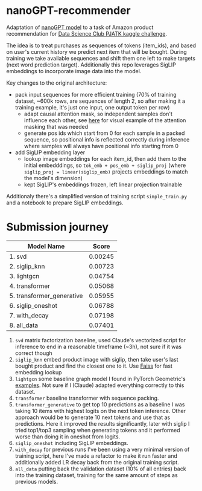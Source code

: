 # nanoGPT-recommender

Adaptation of [nanoGPT model](https://github.com/karpathy/nanoGPT) to a task of Amazon product recommendation for [Data Science Club PJATK kaggle challenge](https://www.kaggle.com/competitions/product-recommendation-challenge).

The idea is to treat purchases as sequences of tokens (item_ids), and based on user's current history we predict next item that will be bought. During training we take available sequences and shift them one left to make targets (next word prediction target).
Additionally this repo leverages SigLIP embeddings to incorporate image data into the model.

Key changes to the original architecture:
- pack input sequences for more efficient training (70% of training dataset, ~600k rows, are sequences of length 2, so after making it a training example, it's just one input, one output token per row)
    - adapt causal attention mask, so independent samples don't influence each other, see [here](https://huggingface.co/blog/sirluk/llm-sequence-packing) for visual example of the attention masking that was needed
    - generate pos ids which start from 0 for each sample in a packed sequence, so positional info is reflected correctly during inference where samples will always have positional info starting from 0
- add SigLIP embedding layer
    - lookup image embeddings for each item_id, then add them to the initial embedddings, so `tok_emb + pos_emb + siglip_proj` (where `siglip_proj = linear(siglip_emb)` projects embeddings to match the model's dimension)
    - kept SigLIP's embeddings frozen, left linear projection trainable

Additionaly there's a simplified version of training script `simple_train.py` and a notebook to prepare SigLIP embeddings.

# Submission journey

| Model Name | Score |
|------------|-------|
| 1. svd | 0.00245 |
| 2. siglip_knn | 0.00723 |
| 3. lightgcn | 0.04754 |
| 4. transformer | 0.05068 |
| 5. transformer_generative | 0.05955 |
| 6. siglip_oneshot | 0.06788 |
| 7. with_decay | 0.07198 |
| 8. all_data | 0.07401 |

1. `svd` matrix factorization baseline, used Claude's vectorized script for inference to end in a reasonable timeframe (~3h), not sure if it was correct though
2. `siglip_knn` embed product image with siglip, then take user's last bought product and find the closest one to it. Use [Faiss](https://github.com/facebookresearch/faiss) for fast embedding lookup
3. `lightgcn` some baseline graph model I found in PyTorch Geometric's [examples](https://github.com/pyg-team/pytorch_geometric/blob/master/examples/lightgcn.py). Not sure if I (Claude) adapted everything correctly to this dataset.
4. `transformer` baseline transformer with sequence packing.
5. `transformer_generative` to get top 10 predictions as a baseline I was taking 10 items with highest logits on the next token inference. Other approach would be to generate 10 next tokens and use that as predictions. Here it improved the results significantly, later with siglip I tried top1/top3 sampling when generating tokens and it performed worse than doing it in oneshot from logits.
6. `siglip_oneshot` including SigLIP embeddings.
7. `with_decay` for previous runs I've been using a very minimal version of training script, here I've made a refactor to make it run faster and additionally added LR decay back from the original training script.
8. `all_data` putting back the validation dataset (10% of all entries) back into the training dataset, training for the same amount of steps as previous models.